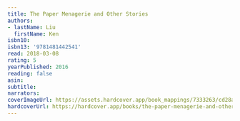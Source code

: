 ```yaml
---
title: The Paper Menagerie and Other Stories
authors:
- lastName: Liu
  firstName: Ken
isbn10:
isbn13: '9781481442541'
read: 2018-03-08
rating: 5
yearPublished: 2016
reading: false
asin:
subtitle:
narrators:
coverImageUrl: https://assets.hardcover.app/book_mappings/7333263/cd28a33edacc7b0f4c6fdb8ef54b62a7833343a4.jpeg
hardcoverUrl: https://hardcover.app/books/the-paper-menagerie-and-other-stories/editions/31497005
---
```

